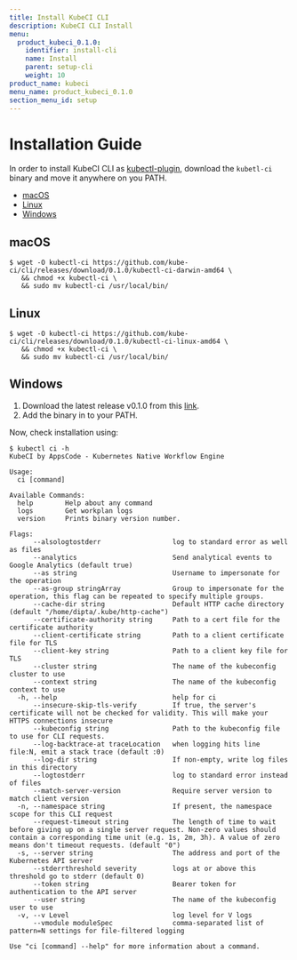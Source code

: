 ```yaml
---
title: Install KubeCI CLI
description: KubeCI CLI Install
menu:
  product_kubeci_0.1.0:
    identifier: install-cli
    name: Install
    parent: setup-cli
    weight: 10
product_name: kubeci
menu_name: product_kubeci_0.1.0
section_menu_id: setup
---
```


# Installation Guide

In order to install KubeCI CLI as [kubectl-plugin](https://kubernetes.io/docs/tasks/extend-kubectl/kubectl-plugins/), download the `kubetl-ci` binary and move it anywhere on you PATH.

<ul class="nav nav-tabs" id="installerTab" role="tablist">
  <li class="nav-item">
    <a class="nav-link active" id="mac-tab" data-toggle="tab" href="#mac" role="tab" aria-controls="mac" aria-selected="true">macOS</a>
  </li>
  <li class="nav-item">
    <a class="nav-link" id="linux-tab" data-toggle="tab" href="#linux" role="tab" aria-controls="linux" aria-selected="false">Linux</a>
  </li>
  <li class="nav-item">
    <a class="nav-link" id="windows-tab" data-toggle="tab" href="#windows" role="tab" aria-controls="windows" aria-selected="false">Windows</a>
  </li>
</ul>
<div class="tab-content" id="installerTabContent">
  <div class="tab-pane fade show active" id="mac" role="tabpanel" aria-labelledby="mac-tab">

## macOS

```console
$ wget -O kubectl-ci https://github.com/kube-ci/cli/releases/download/0.1.0/kubectl-ci-darwin-amd64 \
   && chmod +x kubectl-ci \
   && sudo mv kubectl-ci /usr/local/bin/
```

</div>
<div class="tab-pane fade" id="linux" role="tabpanel" aria-labelledby="linux-tab">

## Linux

```console
$ wget -O kubectl-ci https://github.com/kube-ci/cli/releases/download/0.1.0/kubectl-ci-linux-amd64 \
   && chmod +x kubectl-ci \
   && sudo mv kubectl-ci /usr/local/bin/
```

</div>
<div class="tab-pane fade" id="windows" role="tabpanel" aria-labelledby="windows-tab">

## Windows

1. Download the latest release v0.1.0 from this [link](https://github.com/kube-ci/cli/releases/download/0.1.0/kubectl-ci.exe).
2. Add the binary in to your PATH.

</div>

Now, check installation using:

```console
$ kubectl ci -h
KubeCI by AppsCode - Kubernetes Native Workflow Engine

Usage:
  ci [command]

Available Commands:
  help        Help about any command
  logs        Get workplan logs
  version     Prints binary version number.

Flags:
      --alsologtostderr                  log to standard error as well as files
      --analytics                        Send analytical events to Google Analytics (default true)
      --as string                        Username to impersonate for the operation
      --as-group stringArray             Group to impersonate for the operation, this flag can be repeated to specify multiple groups.
      --cache-dir string                 Default HTTP cache directory (default "/home/dipta/.kube/http-cache")
      --certificate-authority string     Path to a cert file for the certificate authority
      --client-certificate string        Path to a client certificate file for TLS
      --client-key string                Path to a client key file for TLS
      --cluster string                   The name of the kubeconfig cluster to use
      --context string                   The name of the kubeconfig context to use
  -h, --help                             help for ci
      --insecure-skip-tls-verify         If true, the server's certificate will not be checked for validity. This will make your HTTPS connections insecure
      --kubeconfig string                Path to the kubeconfig file to use for CLI requests.
      --log-backtrace-at traceLocation   when logging hits line file:N, emit a stack trace (default :0)
      --log-dir string                   If non-empty, write log files in this directory
      --logtostderr                      log to standard error instead of files
      --match-server-version             Require server version to match client version
  -n, --namespace string                 If present, the namespace scope for this CLI request
      --request-timeout string           The length of time to wait before giving up on a single server request. Non-zero values should contain a corresponding time unit (e.g. 1s, 2m, 3h). A value of zero means don't timeout requests. (default "0")
  -s, --server string                    The address and port of the Kubernetes API server
      --stderrthreshold severity         logs at or above this threshold go to stderr (default 0)
      --token string                     Bearer token for authentication to the API server
      --user string                      The name of the kubeconfig user to use
  -v, --v Level                          log level for V logs
      --vmodule moduleSpec               comma-separated list of pattern=N settings for file-filtered logging

Use "ci [command] --help" for more information about a command.
```
